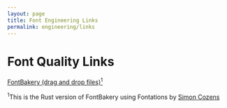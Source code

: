 ```yaml
---
layout: page
title: Font Engineering Links
permalink: engineering/links
---
```


# Font Quality Links

[FontBakery (drag and drop files)<sup>1</sup>](https://fonttools.github.io/fontspector/)<br>

<sup>1</sup>This is the Rust version of FontBakery using Fontations by [Simon Cozens](https://github.com/simoncozens)